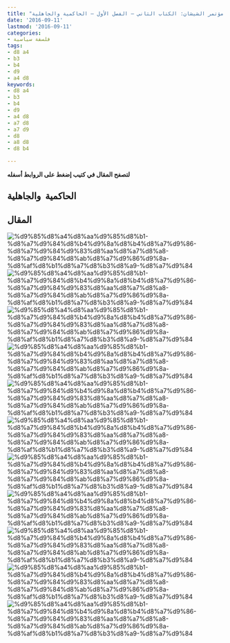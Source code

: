 ```yaml
---
title: "دراسة المفهومات الثورية للسنة – مؤتمر الشيشان: الكتاب الثاني – الفصل الأول – الحاكمية والجاهلية"
date: '2016-09-11'
lastmod: '2016-09-11'
categories:
- فلسفة سياسية
tags:
- d8 a4
- b3
- b4
- d9
- a4 d8
keywords:
- d8 a4
- b3
- b4
- d9
- a4 d8
- a7 d8
- a7 d9
- d8
- a8 d8
- d8 b4

---
```

**لتصفح المقال في كتيب إضغط على الروابط أسفله**

## **الحاكمية  والجاهلية**

## المقال

![%d9%85%d8%a4%d8%aa%d9%85%d8%b1-%d8%a7%d9%84%d8%b4%d9%8a%d8%b4%d8%a7%d9%86-%d8%a7%d9%84%d9%83%d8%aa%d8%a7%d8%a8-%d8%a7%d9%84%d8%ab%d8%a7%d9%86%d9%8a-%d8%af%d8%b1%d8%a7%d8%b3%d8%a9-%d8%a7%d9%84](https://abouyaarebmarzouki.wordpress.com/wp-content/uploads/2016/09/unnamed-file.png?w=648) ![%d9%85%d8%a4%d8%aa%d9%85%d8%b1-%d8%a7%d9%84%d8%b4%d9%8a%d8%b4%d8%a7%d9%86-%d8%a7%d9%84%d9%83%d8%aa%d8%a7%d8%a8-%d8%a7%d9%84%d8%ab%d8%a7%d9%86%d9%8a-%d8%af%d8%b1%d8%a7%d8%b3%d8%a9-%d8%a7%d9%84](https://abouyaarebmarzouki.wordpress.com/wp-content/uploads/2016/09/unnamed-file-1.png?w=648) ![%d9%85%d8%a4%d8%aa%d9%85%d8%b1-%d8%a7%d9%84%d8%b4%d9%8a%d8%b4%d8%a7%d9%86-%d8%a7%d9%84%d9%83%d8%aa%d8%a7%d8%a8-%d8%a7%d9%84%d8%ab%d8%a7%d9%86%d9%8a-%d8%af%d8%b1%d8%a7%d8%b3%d8%a9-%d8%a7%d9%84](https://abouyaarebmarzouki.wordpress.com/wp-content/uploads/2016/09/unnamed-file-2.png?w=648) ![%d9%85%d8%a4%d8%aa%d9%85%d8%b1-%d8%a7%d9%84%d8%b4%d9%8a%d8%b4%d8%a7%d9%86-%d8%a7%d9%84%d9%83%d8%aa%d8%a7%d8%a8-%d8%a7%d9%84%d8%ab%d8%a7%d9%86%d9%8a-%d8%af%d8%b1%d8%a7%d8%b3%d8%a9-%d8%a7%d9%84](https://abouyaarebmarzouki.wordpress.com/wp-content/uploads/2016/09/unnamed-file-3.png?w=648) ![%d9%85%d8%a4%d8%aa%d9%85%d8%b1-%d8%a7%d9%84%d8%b4%d9%8a%d8%b4%d8%a7%d9%86-%d8%a7%d9%84%d9%83%d8%aa%d8%a7%d8%a8-%d8%a7%d9%84%d8%ab%d8%a7%d9%86%d9%8a-%d8%af%d8%b1%d8%a7%d8%b3%d8%a9-%d8%a7%d9%84](https://abouyaarebmarzouki.wordpress.com/wp-content/uploads/2016/09/unnamed-file-4.png?w=648) ![%d9%85%d8%a4%d8%aa%d9%85%d8%b1-%d8%a7%d9%84%d8%b4%d9%8a%d8%b4%d8%a7%d9%86-%d8%a7%d9%84%d9%83%d8%aa%d8%a7%d8%a8-%d8%a7%d9%84%d8%ab%d8%a7%d9%86%d9%8a-%d8%af%d8%b1%d8%a7%d8%b3%d8%a9-%d8%a7%d9%84](https://abouyaarebmarzouki.wordpress.com/wp-content/uploads/2016/09/unnamed-file-5.png?w=648) ![%d9%85%d8%a4%d8%aa%d9%85%d8%b1-%d8%a7%d9%84%d8%b4%d9%8a%d8%b4%d8%a7%d9%86-%d8%a7%d9%84%d9%83%d8%aa%d8%a7%d8%a8-%d8%a7%d9%84%d8%ab%d8%a7%d9%86%d9%8a-%d8%af%d8%b1%d8%a7%d8%b3%d8%a9-%d8%a7%d9%84](https://abouyaarebmarzouki.wordpress.com/wp-content/uploads/2016/09/unnamed-file-6.png?w=648) ![%d9%85%d8%a4%d8%aa%d9%85%d8%b1-%d8%a7%d9%84%d8%b4%d9%8a%d8%b4%d8%a7%d9%86-%d8%a7%d9%84%d9%83%d8%aa%d8%a7%d8%a8-%d8%a7%d9%84%d8%ab%d8%a7%d9%86%d9%8a-%d8%af%d8%b1%d8%a7%d8%b3%d8%a9-%d8%a7%d9%84](https://abouyaarebmarzouki.wordpress.com/wp-content/uploads/2016/09/unnamed-file-7.png?w=648) ![%d9%85%d8%a4%d8%aa%d9%85%d8%b1-%d8%a7%d9%84%d8%b4%d9%8a%d8%b4%d8%a7%d9%86-%d8%a7%d9%84%d9%83%d8%aa%d8%a7%d8%a8-%d8%a7%d9%84%d8%ab%d8%a7%d9%86%d9%8a-%d8%af%d8%b1%d8%a7%d8%b3%d8%a9-%d8%a7%d9%84](https://abouyaarebmarzouki.wordpress.com/wp-content/uploads/2016/09/unnamed-file-8.png?w=648) ![%d9%85%d8%a4%d8%aa%d9%85%d8%b1-%d8%a7%d9%84%d8%b4%d9%8a%d8%b4%d8%a7%d9%86-%d8%a7%d9%84%d9%83%d8%aa%d8%a7%d8%a8-%d8%a7%d9%84%d8%ab%d8%a7%d9%86%d9%8a-%d8%af%d8%b1%d8%a7%d8%b3%d8%a9-%d8%a7%d9%84](https://abouyaarebmarzouki.wordpress.com/wp-content/uploads/2016/09/unnamed-file-9.png?w=648) ![%d9%85%d8%a4%d8%aa%d9%85%d8%b1-%d8%a7%d9%84%d8%b4%d9%8a%d8%b4%d8%a7%d9%86-%d8%a7%d9%84%d9%83%d8%aa%d8%a7%d8%a8-%d8%a7%d9%84%d8%ab%d8%a7%d9%86%d9%8a-%d8%af%d8%b1%d8%a7%d8%b3%d8%a9-%d8%a7%d9%84](https://abouyaarebmarzouki.wordpress.com/wp-content/uploads/2016/09/unnamed-file-10.png?w=648)

###